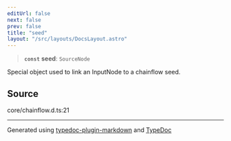 ```yaml
---
editUrl: false
next: false
prev: false
title: "seed"
layout: "/src/layouts/DocsLayout.astro"
---
```


> **`const`** **seed**: `SourceNode`

Special object used to link an InputNode to a chainflow seed.

## Source

core/chainflow.d.ts:21

***

Generated using [typedoc-plugin-markdown](https://www.npmjs.com/package/typedoc-plugin-markdown) and [TypeDoc](https://typedoc.org/)
